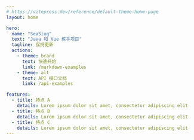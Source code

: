 ```yaml
---
# https://vitepress.dev/reference/default-theme-home-page
layout: home

hero:
  name: "SeaSlug"
  text: "Java 和 Vue 练手项目"
  tagline: 保持更新
  actions:
    - theme: brand
      text: 快速开始
      link: /markdown-examples
    - theme: alt
      text: API 接口文档
      link: /api-examples

features:
  - title: 特点 A
    details: Lorem ipsum dolor sit amet, consectetur adipiscing elit
  - title: 特点 B
    details: Lorem ipsum dolor sit amet, consectetur adipiscing elit
  - title: 特点 C
    details: Lorem ipsum dolor sit amet, consectetur adipiscing elit
---
```


